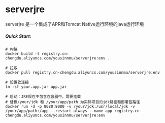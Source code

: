 # serverjre
serverjre 是一个集成了APR和Tomcat Native运行环境的java运行环境

##### Quick Start:
```shell script
# 构建
docker build -t registry.cn-chengdu.aliyuncs.com/yousinnmu/serverjre:env .

# 拉取
docker pull registry.cn-chengdu.aliyuncs.com/yousinnmu/serverjre:env

# 设置软连接
ln -sf your.app.jar app.jar

# 启动：JRE现在不包含在容器中，需要挂载
# 替换/your/jdk 和 /your/app/path 为实际项目的jdk路径和部署包路径
docker run -d -p 8080:8080 -v /your/jdk:/usr/local/jdk -v /your/app/path:/app --restart always --name app registry.cn-chengdu.aliyuncs.com/yousinnmu/serverjre:env
```
